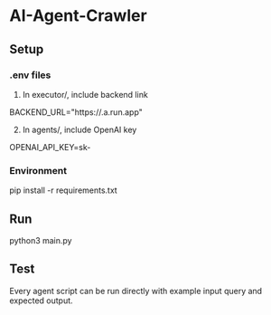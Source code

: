 # AI-Agent-Crawler

## Setup

### .env files

1. In executor/, include backend link

BACKEND_URL="https://<Your Google Cloud>.a.run.app"

2. In agents/, include OpenAI key

OPENAI_API_KEY=sk-<Your Key>

### Environment

pip install -r requirements.txt

## Run

python3 main.py

## Test

Every agent script can be run directly with example input query and expected output. 